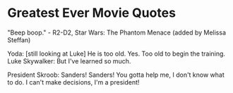 # Greatest Ever Movie Quotes

"Beep boop." - R2-D2, Star Wars: The Phantom Menace (added by Melissa Steffan)

Yoda: [still looking at Luke] He is too old. Yes. Too old to begin the training.
Luke Skywalker: But I've learned so much.

President Skroob: Sanders! Sanders! You gotta help me, I don't know what to do. I can't make decisions, I'm a president!
